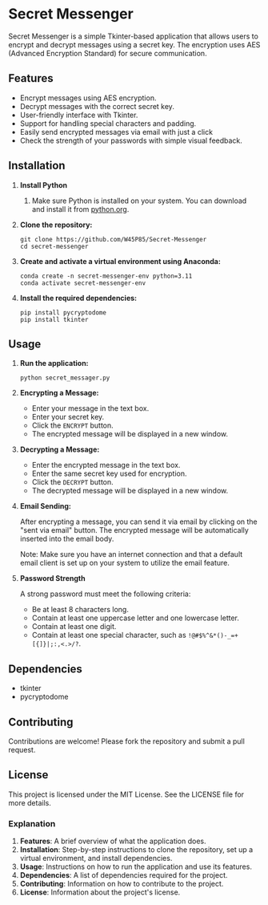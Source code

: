 # Secret Messenger

Secret Messenger is a simple Tkinter-based application that allows users to encrypt and decrypt messages using a secret key. The encryption uses AES (Advanced Encryption Standard) for secure communication.

## Features

- Encrypt messages using AES encryption.
- Decrypt messages with the correct secret key.
- User-friendly interface with Tkinter.
- Support for handling special characters and padding.
- Easily send encrypted messages via email with just a click
- Check the strength of your passwords with simple visual feedback.

## Installation

1. **Install Python**
    1. Make sure Python is installed on your system. You can download and install it from [python.org](https://www.python.org/).

2. **Clone the repository:**

    ```
    git clone https://github.com/W45P85/Secret-Messenger
    cd secret-messenger
    ```

3. **Create and activate a virtual environment using Anaconda:**

    ```
    conda create -n secret-messenger-env python=3.11
    conda activate secret-messenger-env
    ```

4. **Install the required dependencies:**

    ```
    pip install pycryptodome
    pip install tkinter
    ```

## Usage

1. **Run the application:**

    ```
    python secret_messager.py
    ```

2. **Encrypting a Message:**

    - Enter your message in the text box.
    - Enter your secret key.
    - Click the `ENCRYPT` button.
    - The encrypted message will be displayed in a new window.

3. **Decrypting a Message:**

    - Enter the encrypted message in the text box.
    - Enter the same secret key used for encryption.
    - Click the `DECRYPT` button.
    - The decrypted message will be displayed in a new window.

4. **Email Sending:**

    After encrypting a message, you can send it via email by clicking on the "sent via email" button. The encrypted message will be automatically inserted into the email body.

    Note: Make sure you have an internet connection and that a default email client is set up on your system to utilize the email feature.

5. **Password Strength**

    A strong password must meet the following criteria:
    - Be at least 8 characters long.
    - Contain at least one uppercase letter and one lowercase letter.
    - Contain at least one digit.
    - Contain at least one special character, such as `!@#$%^&*()-_=+[{]}|;:,<.>/?`.

## Dependencies

- tkinter
- pycryptodome


## Contributing

Contributions are welcome! Please fork the repository and submit a pull request.


## License

This project is licensed under the MIT License. See the LICENSE file for more details.


### Explanation

1. **Features**: A brief overview of what the application does.
2. **Installation**: Step-by-step instructions to clone the repository, set up a virtual environment, and install dependencies.
3. **Usage**: Instructions on how to run the application and use its features.
4. **Dependencies**: A list of dependencies required for the project.
5. **Contributing**: Information on how to contribute to the project.
6. **License**: Information about the project's license.

